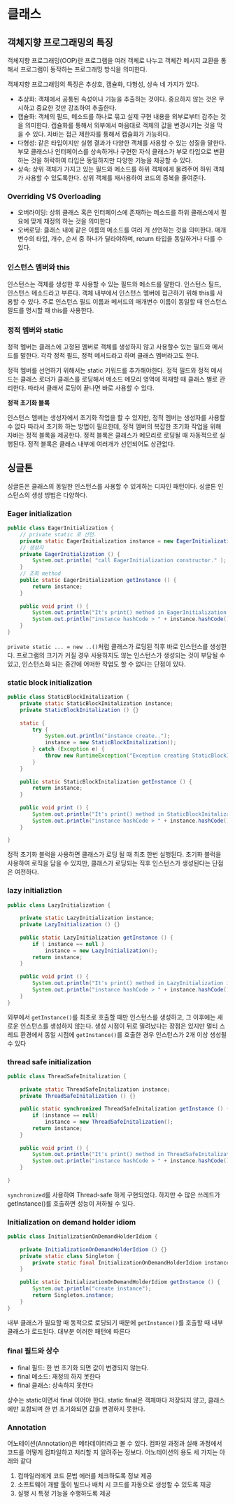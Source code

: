 # 클래스
## 객체지향 프로그래밍의 특징
객체지향 프로그래밍(OOP)란 프로그램을 여러 객체로 나누고 객체간 메시지 교환을 통해서 프로그램이 동작하는 프로그래밍 방식을 의미한다.

객체지향 프로그래밍의 특징은 추상호, 캡슐화, 다형성, 상속 네 가지가 있다.

- 추상화: 객체에서 공통된 속성이나 기능을 추출하는 것이다. 중요하지 않는 것은 무시하고 중요한 것만 강조하여 추출한다.
- 캡슐화: 객체의 필드, 메소드를 하나로 묶고 실제 구현 내용을 외부로부터 감추는 것을 의미한다. 캡슐화를 통해서 외부에서 마음대로 객체의 값을 변경시키는 것을 막을 수 있다. 자바는 접근 제한자를 통해서 캡슐화가 가능하다.
- 다형성: 같은 타입이지만 실행 결과가 다양한 객체를 사용할 수 있는 성질을 말한다. 부모 클래스나 인터페이스를 상속하거나 구현한 자식 클래스가 부모 타입으로 변환하는 것을 허락하여 타입은 동일하지만 다양한 기능을 제공할 수 있다.
- 상속: 상위 객체가 가지고 있는 필드와 메소드를 하위 객체에게 물려주어 하위 객체가 사용할 수 있도록한다. 상위 객체를 재사용하여 코드의 중복을 줄여준다.

### Overriding VS Overloading

- 오버라이딩: 상위 클래스 혹은 인터페이스에 존재하는 메소드를 하위 클래스에서 필요에 맞게 재정의 하는 것을 의미한다
- 오버로딩: 클래스 내에 같은 이름의 메소드를 여러 개 선언하는 것을 의미한다. 매개 변수의 타입, 개수, 순서 중 하나가 달라야하며, return 타입을 동일하거나 다를 수 있다.

### 인스턴스 멤버와 this
인스턴스는 객체를 생성한 후 사용할 수 있는 필드와 메소드를 말한다. 인스턴스 필드, 인스턴스 메소드라고 부른다. 객체 내부에서 인스턴스 멤버에 접근하기 위해 this를 사용할 수 있다. 주로 인스턴스 필드 이름과 메서드의 매개변수 이름이 동일할 때 인스턴스 필드를 명시할 때 this를 사용한다.

### 정적 멤버와 static
정적 멤버는 클래스에 고정된 멤버로 객체를 생성하지 않고 사용할수 있는 필드와 메서드를 말한다. 각각 정적 필드, 정적 메서드라고 하며 클래스 멤버라고도 한다.

정적 멤버를 선언하기 위해서는 static 키워드를 추가해야한다. 정적 필드와 정적 메서드는 클래스 로더가 클래스를 로딩해서 메소드 메모리 영역에 적재할 때 클래스 별로 관리한다. 따라서 클래서 로딩이 끝나면 바로 사용할 수 있다.

**정적 초기화 블록**

인스턴스 멤버는 생성자에서 초기화 작업을 할 수 있지만, 정적 멤버는 생성자를 사용할 수 없다 따라서 초기화 하는 방법이 필요한데, 정적 멤버의 복잡한 초기화 작업을 위해 자바는 정적 블록을 제공한다. 정적 블록은 클래스가 메모리로 로딩될 때 자동적으로 실행된다. 정적 블록은 클래스 내부에 여러개가 선언되어도 상관없다.

## 싱글톤
싱글톤은 클래스의 동일한 인스턴스를 사용할 수 있게하는 디자인 패턴이다. 싱글톤 인스턴스의 생성 방법은 다양하다.

### Eager initialization

```java
public class EagerInitialization {
	// private static 로 선언.
	private static EagerInitialization instance = new EagerInitialization();
	// 생성자
	private EagerInitialization () {
		System.out.println( "call EagerInitialization constructor." );
	}
	// 조회 method
	public static EagerInitialization getInstance () {
		return instance;
	}
	
	public void print () {
		System.out.println("It's print() method in EagerInitialization instance.");
		System.out.println("instance hashCode > " + instance.hashCode());
	}
}
```
`private static ... = new ..()`처럼 클래스가 로딩된 직후 바로 인스턴스를 생성한다. 프로그램의 크기가 커질 경우 사용하지도 않는 인스턴스가 생성되는 것이 부담될 수 있고, 인스턴스화 되는 중간에 어떠한 작업도 할 수 없다는 단점이 있다.

### static block initialization
```java
public class StaticBlockInitalization {
	private static StaticBlockInitalization instance;
	private StaticBlockInitalization () {}
	
	static {
		try {
			System.out.println("instance create..");
			instance = new StaticBlockInitalization();
		} catch (Exception e) {
			throw new RuntimeException("Exception creating StaticBlockInitalization instance.");
		}
	}
	
	public static StaticBlockInitalization getInstance () {
		return instance;
	}
	
	public void print () {
		System.out.println("It's print() method in StaticBlockInitalization instance.");
		System.out.println("instance hashCode > " + instance.hashCode());
	}
	
}
```
정적 초기화 블럭을 사용하면 클래스가 로딩 될 때 최초 한번 실행된다. 초기화 블럭을 사용하여 로직을 담을 수 있지만, 클래스가 로딩되는 직후 인스턴스가 생성된다는 단점은 여전하다.

### lazy initializtion
```java
public class LazyInitialization {
	
	private static LazyInitialization instance;
	private LazyInitialization () {}
	
	public static LazyInitialization getInstance () {
		if ( instance == null )
			instance = new LazyInitialization();
		return instance;
	}
	
	public void print () {
		System.out.println("It's print() method in LazyInitialization instance.");
		System.out.println("instance hashCode > " + instance.hashCode());
	}
}
```
외부에서 `getInstance()`를 최초로 호출할 때만 인스턴스를 생성하고, 그 이후에는 새로운 인스턴스를 생성하지 않는다. 생성 시점이 뒤로 밀려났다는 장점은 있지만 멀티 스레드 환경에서 동일 시점에 `getInstance()`를 호출한 경우 인스턴스가 2개 이상 생성될 수 있다

### thread safe initialization
```java
public class ThreadSafeInitalization {
	
	private static ThreadSafeInitalization instance;
	private ThreadSafeInitalization () {}
	
	public static synchronized ThreadSafeInitalization getInstance () {
		if (instance == null)
			instance = new ThreadSafeInitalization();
		return instance;
	}
	
	public void print () {
		System.out.println("It's print() method in ThreadSafeInitalization instance.");
		System.out.println("instance hashCode > " + instance.hashCode());
	}
	
}
```
`synchronized`를 사용하여 Thread-safe 하게 구현되었다. 하지만 수 많은 쓰레드가 getInstance()를 호출하면 성능이 저하될 수 있다.

### Initialization on demand holder idiom
```java
public class InitializationOnDemandHolderIdiom {
	
	private InitializationOnDemandHolderIdiom () {}
	private static class Singleton {
		private static final InitializationOnDemandHolderIdiom instance = new InitializationOnDemandHolderIdiom();
	}
	
	public static InitializationOnDemandHolderIdiom getInstance () {
		System.out.println("create instance");
		return Singleton.instance;
	}
}
```

내부 클래스가 필요할 때 동적으로 로딩되기 때문에 `getInstance()`를 호출할 때 내부 클래스가 로드된다. 대부분 이러한 패턴에 따른다

### final 필드와 상수

- final 필드: 한 번 초기화 되면 값이 변경되지 않는다.
- final 메소드: 재정의 하지 못한다
- final 클래스: 상속하지 못한다

상수는 static이면서 final 이어야 한다. static final은 객체마다 저장되지 않고, 클래스에만 포함되며 한 번 초기화되면 값을 변경하지 못한다.

### Annotation
어노테이션(Annotation)은 메타데이터라고 볼 수 있다. 컴파일 과정과 실해 과정에서 코드를 어떻게 컴파일하고 처리할 지 알려주는 정보다. 어노테이션의 용도 세 가지는 아래와 같다
1. 컴파일러에게 코드 문법 에러를 체크하도록 정보 제공
2. 소프트웨어 개발 툴이 빌드나 배치 시 코드를 자동으로 생성할 수 있도록 제공
3. 실행 시 특정 기능을 수행하도록 제공

